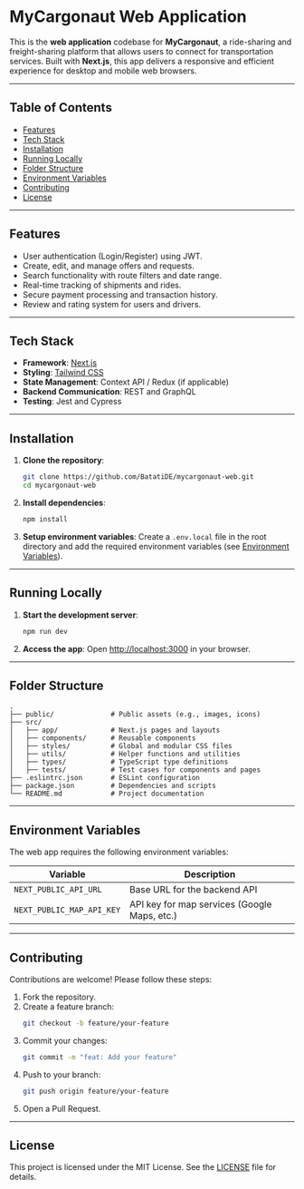 # **MyCargonaut Web Application**

This is the **web application** codebase for **MyCargonaut**, a ride-sharing and freight-sharing platform that allows users to connect for transportation services. Built with **Next.js**, this app delivers a responsive and efficient experience for desktop and mobile web browsers.

---

## **Table of Contents**

- [Features](#features)
- [Tech Stack](#tech-stack)
- [Installation](#installation)
- [Running Locally](#running-locally)
- [Folder Structure](#folder-structure)
- [Environment Variables](#environment-variables)
- [Contributing](#contributing)
- [License](#license)

---

## **Features**

- User authentication (Login/Register) using JWT.
- Create, edit, and manage offers and requests.
- Search functionality with route filters and date range.
- Real-time tracking of shipments and rides.
- Secure payment processing and transaction history.
- Review and rating system for users and drivers.

---

## **Tech Stack**

- **Framework**: [Next.js](https://nextjs.org/)
- **Styling**: [Tailwind CSS](https://tailwindcss.com/)
- **State Management**: Context API / Redux (if applicable)
- **Backend Communication**: REST and GraphQL
- **Testing**: Jest and Cypress

---

## **Installation**

1. **Clone the repository**:

   ```bash
   git clone https://github.com/BatatiDE/mycargonaut-web.git
   cd mycargonaut-web
   ```

2. **Install dependencies**:

   ```bash
   npm install
   ```

3. **Setup environment variables**:
   Create a `.env.local` file in the root directory and add the required environment variables (see [Environment Variables](#environment-variables)).

---

## **Running Locally**

1. **Start the development server**:

   ```bash
   npm run dev
   ```

2. **Access the app**:
   Open [http://localhost:3000](http://localhost:3000) in your browser.

---

## **Folder Structure**

```plaintext
.
├── public/              # Public assets (e.g., images, icons)
├── src/
│   ├── app/             # Next.js pages and layouts
│   ├── components/      # Reusable components
│   ├── styles/          # Global and modular CSS files
│   ├── utils/           # Helper functions and utilities
│   ├── types/           # TypeScript type definitions
│   ├── tests/           # Test cases for components and pages
├── .eslintrc.json       # ESLint configuration
├── package.json         # Dependencies and scripts
└── README.md            # Project documentation
```

---

## **Environment Variables**

The web app requires the following environment variables:

| Variable                  | Description                                  |
| ------------------------- | -------------------------------------------- |
| `NEXT_PUBLIC_API_URL`     | Base URL for the backend API                 |
| `NEXT_PUBLIC_MAP_API_KEY` | API key for map services (Google Maps, etc.) |

---

## **Contributing**

Contributions are welcome! Please follow these steps:

1. Fork the repository.
2. Create a feature branch:
   ```bash
   git checkout -b feature/your-feature
   ```
3. Commit your changes:
   ```bash
   git commit -m "feat: Add your feature"
   ```
4. Push to your branch:
   ```bash
   git push origin feature/your-feature
   ```
5. Open a Pull Request.

---

## **License**

This project is licensed under the MIT License. See the [LICENSE](LICENSE) file for details.
